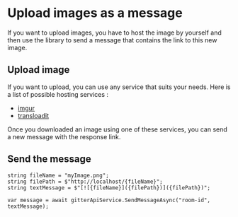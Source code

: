 # Upload images as a message

If you want to upload images, you have to host the image by yourself and then use the library to send a message that contains the link to this new image.

## Upload image

If you want to upload, you can use any service that suits your needs. Here is a list of possible hosting services : 

* [imgur](https://imgur.com/)
* [transloadit](https://transloadit.com/)

Once you downloaded an image using one of these services, you can send a new message with the response link.

## Send the message

```
string fileName = "myImage.png";
string filePath = $"http://localhost/{fileName}";
string textMessage = $"[![{fileName}]({filePath})]({filePath})";

var message = await gitterApiService.SendMessageAsync("room-id", textMessage);
```
